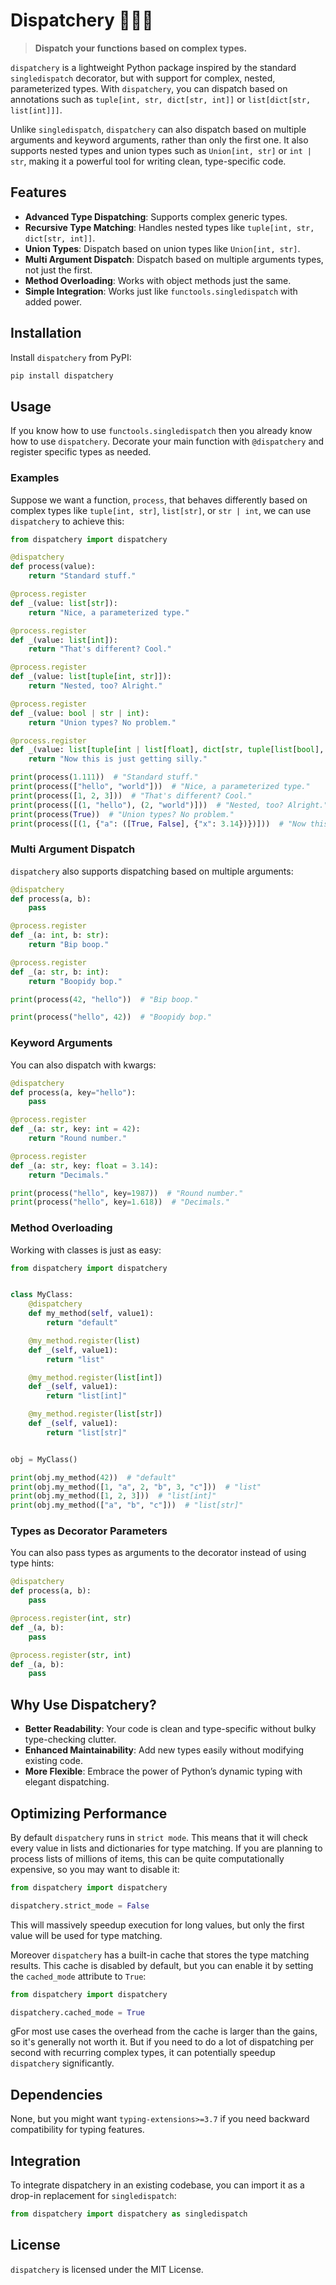# Dispatchery 🧙‍♂️✨  
> **Dispatch your functions based on complex types.**

`dispatchery` is a lightweight Python package inspired by the standard `singledispatch` decorator, but with support for complex, nested, parameterized types. With `dispatchery`, you can dispatch based on annotations such as `tuple[int, str, dict[str, int]]` or `list[dict[str, list[int]]]`.

Unlike `singledispatch`, `dispatchery` can also dispatch based on multiple arguments and keyword arguments, rather than only the first one. It also supports nested types and union types such as `Union[int, str]` or `int | str`, making it a powerful tool for writing clean, type-specific code.

## Features

- **Advanced Type Dispatching**: Supports complex generic types.
- **Recursive Type Matching**: Handles nested types like `tuple[int, str, dict[str, int]]`.
- **Union Types**: Dispatch based on union types like `Union[int, str]`.
- **Multi Argument Dispatch**: Dispatch based on multiple arguments types, not just the first.
- **Method Overloading**: Works with object methods just the same.
- **Simple Integration**: Works just like `functools.singledispatch` with added power.

## Installation

Install `dispatchery` from PyPI:

```bash
pip install dispatchery
```

## Usage

If you know how to use `functools.singledispatch` then you already know how to use `dispatchery`. Decorate your main function with `@dispatchery` and register specific types as needed.

### Examples

Suppose we want a function, `process`, that behaves differently based on complex types like `tuple[int, str]`, `list[str]`, or `str | int`, we can use `dispatchery` to achieve this:

```python
from dispatchery import dispatchery

@dispatchery
def process(value):
    return "Standard stuff."

@process.register
def _(value: list[str]):
    return "Nice, a parameterized type."

@process.register
def _(value: list[int]):
    return "That's different? Cool."

@process.register
def _(value: list[tuple[int, str]]):
    return "Nested, too? Alright."

@process.register
def _(value: bool | str | int):
    return "Union types? No problem."

@process.register
def _(value: list[tuple[int | list[float], dict[str, tuple[list[bool], dict[str, float | str]]]]]):
    return "Now this is just getting silly."

print(process(1.111))  # "Standard stuff."
print(process(["hello", "world"]))  # "Nice, a parameterized type."
print(process([1, 2, 3]))  # "That's different? Cool."
print(process([(1, "hello"), (2, "world")]))  # "Nested, too? Alright."
print(process(True))  # "Union types? No problem."
print(process([(1, {"a": ([True, False], {"x": 3.14})})]))  # "Now this is just getting silly."
```

### Multi Argument Dispatch

`dispatchery` also supports dispatching based on multiple arguments:

```python
@dispatchery
def process(a, b):
    pass

@process.register
def _(a: int, b: str):
    return "Bip boop."

@process.register
def _(a: str, b: int):
    return "Boopidy bop."

print(process(42, "hello"))  # "Bip boop."

print(process("hello", 42))  # "Boopidy bop."
```

### Keyword Arguments

You can also dispatch with kwargs:

```python
@dispatchery
def process(a, key="hello"):
    pass

@process.register
def _(a: str, key: int = 42):
    return "Round number."

@process.register
def _(a: str, key: float = 3.14):
    return "Decimals."

print(process("hello", key=1987))  # "Round number."
print(process("hello", key=1.618))  # "Decimals."
```

### Method Overloading

Working with classes is just as easy:

```python
from dispatchery import dispatchery


class MyClass:
    @dispatchery
    def my_method(self, value1):
        return "default"

    @my_method.register(list)
    def _(self, value1):
        return "list"

    @my_method.register(list[int])
    def _(self, value1):
        return "list[int]"

    @my_method.register(list[str])
    def _(self, value1):
        return "list[str]"


obj = MyClass()

print(obj.my_method(42))  # "default"
print(obj.my_method([1, "a", 2, "b", 3, "c"]))  # "list"
print(obj.my_method([1, 2, 3]))  # "list[int]"
print(obj.my_method(["a", "b", "c"]))  # "list[str]"
```

### Types as Decorator Parameters

You can also pass types as arguments to the decorator instead of using type hints:

```python
@dispatchery
def process(a, b):
    pass

@process.register(int, str)
def _(a, b):
    pass

@process.register(str, int)
def _(a, b):
    pass
```

## Why Use Dispatchery?

- **Better Readability**: Your code is clean and type-specific without bulky type-checking clutter.
- **Enhanced Maintainability**: Add new types easily without modifying existing code.
- **More Flexible**: Embrace the power of Python’s dynamic typing with elegant dispatching.

## Optimizing Performance

By default `dispatchery` runs in `strict mode`. This means that it will check every value in lists and dictionaries for type matching. If you are planning to process lists of millions of items, this can be quite computationally expensive, so you may want to disable it:

```python
from dispatchery import dispatchery

dispatchery.strict_mode = False
```

This will massively speedup execution for long values, but only the first value will be used for type matching.

Moreover `dispatchery` has a built-in cache that stores the type matching results. This cache is disabled by default, but you can enable it by setting the `cached_mode` attribute to `True`:

```python
from dispatchery import dispatchery

dispatchery.cached_mode = True
```

gFor most use cases the overhead from the cache is larger than the gains, so it's generally not worth it. But if you need to do a lot of dispatching per second with recurring complex types, it can potentially speedup `dispatchery` significantly.

## Dependencies

None, but you might want `typing-extensions>=3.7` if you need backward compatibility for typing features.

## Integration

To integrate dispatchery in an existing codebase, you can import it as a drop-in replacement for `singledispatch`:

```python
from dispatchery import dispatchery as singledispatch
```

## License

`dispatchery` is licensed under the MIT License.
